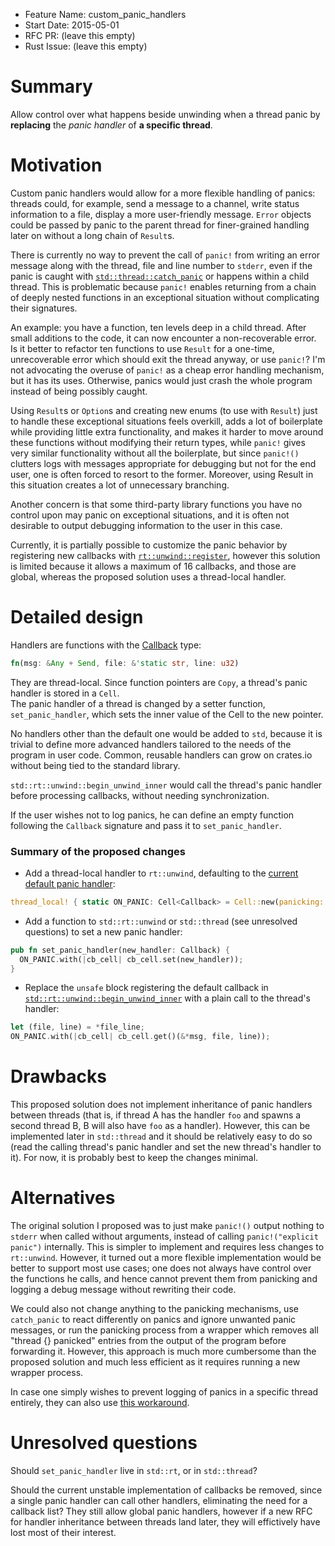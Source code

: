 - Feature Name: custom_panic_handlers
- Start Date: 2015-05-01
- RFC PR: (leave this empty)
- Rust Issue: (leave this empty)

# Summary

Allow control over what happens beside unwinding when a thread panic by **replacing** the *panic handler* of **a specific thread**.

# Motivation

Custom panic handlers would allow for a more flexible handling of panics: threads could, for example, send a message to a channel, write status information to a file, display a more user-friendly message. `Error` objects could be passed by panic to the parent thread for finer-grained handling later on without a long chain of `Result`s.

There is currently no way to prevent the call of `panic!` from writing an error message along with the thread, file and line number to `stderr`, even if the panic is caught with [`std::thread::catch_panic`](http://doc.rust-lang.org/nightly/std/thread/fn.catch_panic.html) or happens within a child thread. This is problematic because `panic!` enables returning from a chain of deeply nested functions in an exceptional situation without complicating their signatures.

An example: you have a function, ten levels deep in a child thread. After small additions to the code, it can now encounter a non-recoverable error.
Is it better to refactor ten functions to use `Result` for a one-time, unrecoverable error which should exit the thread anyway, or use `panic!`? I'm not advocating the overuse of `panic!` as a cheap error handling mechanism, but it has its uses. Otherwise, panics would just crash the whole program instead of being possibly caught.

Using `Result`s or `Option`s and creating new enums (to use with `Result`) just to handle these exceptional situations feels overkill, adds a lot of boilerplate while providing little extra functionality, and makes it harder to move around these functions without modifying their return types, while `panic!` gives very similar functionality without all the boilerplate, but since `panic!()` clutters logs with messages appropriate for debugging but not for the end user, one is often forced to resort to the former. Moreover, using Result in this situation creates a lot of unnecessary branching.

Another concern is that some third-party library functions you have no control upon may panic on exceptional situations, and it is often not desirable to output debugging information to the user in this case.

Currently, it is partially possible to customize the panic behavior by registering new callbacks with [`rt::unwind::register`](http://doc.rust-lang.org/std/rt/unwind/fn.register.html), however this solution is limited because it allows a maximum of 16 callbacks, and those are global, whereas the proposed solution uses a thread-local handler.

# Detailed design

Handlers are functions with the [Callback](https://doc.rust-lang.org/std/rt/unwind/type.Callback.html) type:
``` rust
fn(msg: &Any + Send, file: &'static str, line: u32)
```

They are thread-local. Since function pointers are `Copy`, a thread's panic handler is stored in a `Cell`.  
The panic handler of a thread is changed by a setter function, `set_panic_handler`, which sets the inner value of the Cell to the new pointer.

No handlers other than the default one would be added to `std`, because it is trivial to define more advanced handlers tailored to the needs of the program in user code. Common, reusable handlers can grow on crates.io without being tied to the standard library.

`std::rt::unwind::begin_unwind_inner` would call the thread's panic handler before processing callbacks, without needing synchronization.

If the user wishes not to log panics, he can define an empty function following the `Callback` signature and pass it to `set_panic_handler`.

### Summary of the proposed changes

* Add a thread-local handler to `rt::unwind`, defaulting to the [current default panic handler](https://github.com/rust-lang/rust/blob/2b8c9b12f91c0bf2c1e6278a5f803c2df3698432/src/libstd/panicking.rs#L28):
```rust
thread_local! { static ON_PANIC: Cell<Callback> = Cell::new(panicking::on_panic) }
```

* Add a function to `std::rt::unwind` or `std::thread` (see unresolved questions) to set a new panic handler:
``` rust
pub fn set_panic_handler(new_handler: Callback) {
  ON_PANIC.with(|cb_cell| cb_cell.set(new_handler));
}
```
* Replace the `unsafe` block registering the default callback in [`std::rt::unwind::begin_unwind_inner`](https://github.com/rust-lang/rust/blob/9cc0b2247509d61d6a246a5c5ad67f84b9a2d8b6/src/libstd/rt/unwind/mod.rs#L241-L254) with a plain call to the thread's handler:
``` rust
let (file, line) = *file_line;
ON_PANIC.with(|cb_cell| cb_cell.get()(&*msg, file, line));
```


# Drawbacks

This proposed solution does not implement inheritance of panic handlers between threads (that is, if thread A has the handler `foo` and spawns a second thread B, B will also have `foo` as a handler).
However, this can be implemented later in `std::thread` and it should be relatively easy to do so (read the calling thread's panic handler and set the new thread's handler to it). For now, it is probably best to keep the changes minimal.


# Alternatives

The original solution I proposed was to just make `panic!()` output nothing to `stderr` when called without arguments, instead of calling `panic!("explicit panic")` internally. This is simpler to implement and requires less changes to `rt::unwind`. However, it turned out a more flexible implementation would be better to support most use cases; one does not always have control over the functions he calls, and hence cannot prevent them from panicking and logging a debug message without rewriting their code.

We could also not change anything to the panicking mechanisms, use `catch_panic` to react differently on panics and ignore unwanted panic messages, or run the panicking process from a wrapper which removes all "thread {} panicked" entries from the output of the program before forwarding it. However, this approach is much more cumbersome than the proposed solution and much less efficient as it requires running a new wrapper process.

In case one simply wishes to prevent logging of panics in a specific thread entirely, they can also use [this workaround](https://github.com/rust-lang/rust/issues/24099#issuecomment-89908401).


# Unresolved questions

Should `set_panic_handler` live in `std::rt`, or in `std::thread`?

Should the current unstable implementation of callbacks be removed, since a single panic handler can call other handlers, eliminating the need for a callback list? They still allow global panic handlers, however if a new RFC for handler inheritance between threads land later, they will effictively have lost most of their interest.
